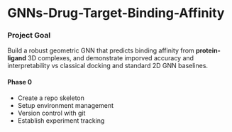 # GNNs-Drug-Target-Binding-Affinity

### Project Goal
Build a robust geometric GNN that predicts binding affinity from <b>protein-ligand</b> 3D complexes, and demonstrate imporved accuracy and interpretability vs classical docking and standard 2D GNN baselines. 

#### Phase 0
- Create a repo skeleton
- Setup environment management
- Version control with git
- Establish experiment tracking
